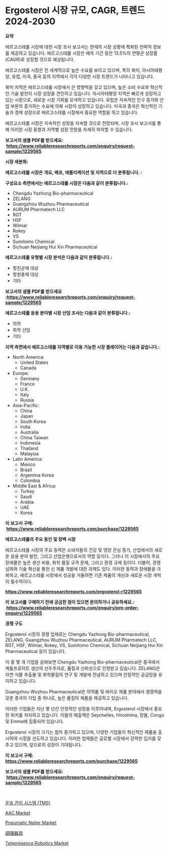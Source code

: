 <p><h1>Ergosterol 시장 규모, CAGR, 트렌드 2024-2030</h1></p><p><strong>요약</strong></p>
<p><p>에르고스테롤 시장에 대한 시장 조사 보고서는 현재의 시장 상황에 특화된 전략적 정보를 제공하고 있습니다. 에르고스테롤 시장은 예측 기간 동안 13.5%의 연평균 성장률(CAGR)로 성장할 것으로 예상됩니다.</p><p>에르고스테롤 시장은 전 세계적으로 높은 수요를 보이고 있으며, 특히 북미, 아시아태평양, 유럽, 미국, 중국 등의 지역에서 각각 다양한 시장 트렌드가 나타나고 있습니다.</p><p>북미 지역은 에르고스테롤 시장에서 큰 영향력을 갖고 있으며, 높은 소비 수요와 혁신적인 기술 발전이 시장 성장을 견인하고 있습니다. 아시아태평양 지역은 빠르게 성장하고 있는 시장으로, 새로운 시장 기회를 모색하고 있습니다. 유럽은 지속적인 인구 증가와 산업 부문의 증가하는 수요에 의해 시장이 성장하고 있습니다. 미국과 중국은 혁신적인 기술과 경제 성장으로 에르고스테롤 시장에서 중요한 역할을 하고 있습니다.</p><p>에르고스테롤 시장은 지속적인 성장을 지속할 것으로 전망되며, 시장 조사 보고서를 통해 이러한 시장 동향과 지역별 성장 전망을 자세히 파악할 수 있습니다.</p></p>
<p><strong>보고서의 샘플 PDF를 받으세요: &nbsp;<a href="https://www.reliableresearchreports.com/enquiry/request-sample/1229565">https://www.reliableresearchreports.com/enquiry/request-sample/1229565</a></strong></p>
<p><strong>시장 세분화:</strong></p>
<p><strong> 에르고스테롤 시장은 개요, 배포, 애플리케이션 및 지역으로 더 분류됩니다. :</strong></p>
<p><strong>구성요소 측면에서는 에르고스테롤 시장은 다음과 같이 분류됩니다.:</strong></p>
<p><ul><li>Chengdu Yazhong Bio-pharmaceutical</li><li>ZELANG</li><li>Guangzhou Wuzhou Pharmaceutical</li><li>AURUM Pharmatech LLC</li><li>RGT</li><li>HSF</li><li>Wilmar</li><li>Rokey</li><li>VS</li><li>Sumitomo Chemical</li><li>Sichuan Neijiang Hui Xin Pharmaceutical</li></ul></p>
<p><strong> 에르고스테롤 유형별 시장 분석은 다음과 같이 분류됩니다.:</strong></p>
<p><ul><li>항진균제 대상</li><li>항원충제 대상</li><li>기타</li></ul></p>
<p><strong>보고서의 샘플 PDF를 받으세요 :<a href="https://www.reliableresearchreports.com/enquiry/request-sample/1229565">https://www.reliableresearchreports.com/enquiry/request-sample/1229565</a></strong></p>
<p><strong> 에르고스테롤 응용 분야별 시장 산업 조사는 다음과 같이 분류됩니다.:</strong></p>
<p><ul><li>의학</li><li>화학 산업</li><li>기타</li></ul></p>
<p><strong>지역 측면에서 에르고스테롤 지역별로 이용 가능한 시장 플레이어는 다음과 같습니다.:</strong></p>
<p><ul>
    <li>
        North America:
        <ul>
            <li>United States</li>
            <li>Canada</li>
        </ul>
    </li>
    <li>
        Europe:
        <ul>
            <li>Germany</li>
            <li>France</li>
            <li>U.K.</li>
            <li>Italy</li>
            <li>Russia</li>
        </ul>
    </li>
    <li>
        Asia-Pacific:
        <ul>
            <li>China</li>
            <li>Japan</li>
            <li>South Korea</li>
            <li>India</li>
            <li>Australia</li>
            <li>China Taiwan</li>
            <li>Indonesia</li>
            <li>Thailand</li>
            <li>Malaysia</li>
        </ul>
    </li>
    <li>
        Latin America:
        <ul>
            <li>Mexico</li>
            <li>Brazil</li>
            <li>Argentina Korea</li>
            <li>Colombia</li>
        </ul>
    </li>
    <li>
        Middle East & Africa:
        <ul>
            <li>Turkey</li>
            <li>Saudi</li>
            <li>Arabia</li>
            <li>UAE</li>
            <li>Korea</li>
        </ul>
    </li>
    </ul></p>
<p><strong>이 보고서 구매: &nbsp;<a href="https://www.reliableresearchreports.com/purchase/1229565">https://www.reliableresearchreports.com/purchase/1229565</a></strong></p>
<p><strong>에르고스테롤의 주요 동인 및 장벽 시장</strong></p>
<p><p>에르고스테롤 시장의 주요 동력은 소비자들의 건강 및 영양 관심 증가, 산업에서의 새로운 응용 분야 발전, 그리고 산업은행으로서의 역할 등이다. 그러나 이 시장에서의 주요 장애물은 높은 생산 비용, 화학 품질 규격 문제, 그리고 환경 규제 등이다. 더불어, 경쟁 심화와 기술 혁신을 통한 신 제품 개발에 대한 과제도 있다. 이러한 동력과 장애물을 극복하고, 에르고스테롤 시장에서 성공을 거둘려면 기존 제품의 개선과 새로운 시장 개척이 필수적이다.</p></p>
<p><strong><a href="https://www.reliableresearchreports.com/ergosterol-r1229565">https://www.reliableresearchreports.com/ergosterol-r1229565</a></strong></p>
<p><strong>이 보고서를 구매하기 전에 궁금한 점이 있으면 문의하거나 공유하세요.: &nbsp;<a href="https://www.reliableresearchreports.com/enquiry/pre-order-enquiry/1229565">https://www.reliableresearchreports.com/enquiry/pre-order-enquiry/1229565</a></strong></p>
<p><strong>경쟁 구도</strong></p>
<p><p>Ergosterol 시장의 경쟁 업체로는 Chengdu Yazhong Bio-pharmaceutical, ZELANG, Guangzhou Wuzhou Pharmaceutical, AURUM Pharmatech LLC, RGT, HSF, Wilmar, Rokey, VS, Sumitomo Chemical, Sichuan Neijiang Hui Xin Pharmaceutical 등이 있습니다. </p><p>이 중 몇 개 기업을 살펴보면 Chengdu Yazhong Bio-pharmaceutical은 중국에서 케틀프로덕트 생산의 선두주자로, 품질과 신뢰성으로 인정받고 있습니다. ZELANG은 자연 식물 추출물 및 화학물질의 연구 및 개발에 전념하고 있으며 안정적인 공급망을 유지하고 있습니다. </p><p>Guangzhou Wuzhou Pharmaceutical은 의약품 및 바이오 제품 분야에서 경쟁력을 갖춘 중국의 기업 중 하나로, 높은 품질의 제품을 제공하고 있습니다. </p><p>이러한 기업들은 지난 몇 년간 안정적인 성장을 이루어내며, Ergosterol 시장에서 중요한 위치를 차지하고 있습니다. 이들의 매출액은 Seychelles, Hiroshima, 장쑬, Congo 및 Emma에 집중되어 있습니다. </p><p>Ergosterol 시장의 크기는 점차 증가하고 있으며, 다양한 기업들이 혁신적인 제품을 출시하여 시장을 선도하고 있습니다. 이러한 업체들은 글로벌 시장에서 강력한 입지를 갖추고 있으며, 앞으로의 성장이 기대됩니다.</p></p>
<p><strong>이 보고서 구매: &nbsp; <a href="https://www.reliableresearchreports.com/purchase/1229565">https://www.reliableresearchreports.com/purchase/1229565</a></strong></p>
<p><strong>보고서의 샘플 PDF를 받으세요: &nbsp;<a href="https://www.reliableresearchreports.com/enquiry/request-sample/1229565">https://www.reliableresearchreports.com/enquiry/request-sample/1229565</a></strong><strong></strong></p>
<p>&nbsp;</p>
<p><p><a href="https://medium.com/@achimcoteanu1/%EA%B5%90%ED%86%B5%EA%B4%80%EB%A6%AC%EC%8B%9C%EC%8A%A4%ED%85%9C-tms-%EC%8B%9C%EC%9E%A5-%EC%A1%B0%EC%82%AC-%EB%B3%B4%EA%B3%A0%EC%84%9C-2024%EB%85%84%EB%B6%80%ED%84%B0-2031%EB%85%84%EA%B9%8C%EC%A7%80%EC%9D%98-%EC%97%AD%EC%82%AC%EC%99%80-%EC%98%88%EC%B8%A1-3cbad27a7968">운송 관리 시스템 (TMS)</a></p><p><a href="https://issuu.com/reportprime-2/docs/aac-market-size-2030.pptx">AAC Market</a></p><p><a href="https://github.com/juniordelafrance/Market-Research-Report-List-3/blob/main/pneumatic-nailer-market.md">Pneumatic Nailer Market</a></p><p><a href="https://github.com/moulafa/Market-Research-Report-List-1/blob/main/715493631892.md">調理器具</a></p><p><a href="https://github.com/rahu1506/Market-Research-Report-List-4/blob/main/telepresence-robotics-market.md">Telepresence Robotics Market</a></p></p>